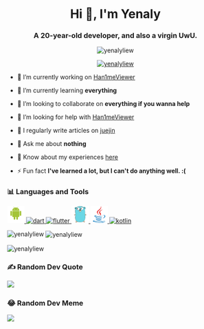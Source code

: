 <h1 align="center">Hi 👋, I'm Yenaly</h1>

<h3 align="center">A 20-year-old developer, and also a virgin UwU.</h3>

<p align="center"> <img src="https://komarev.com/ghpvc/?username=yenalyliew&label=Profile%20views&color=0e75b6&style=flat" alt="yenalyliew" /> </p>

<p align="center"> <a href="https://github.com/ryo-ma/github-profile-trophy"><img src="https://github-profile-trophy.vercel.app/?username=yenalyliew" alt="yenalyliew" /></a> </p>

- 🔭 I’m currently working on [Han1meViewer](https://github.com/YenalyLiew/Han1meViewer)

- 🌱 I’m currently learning **everything**

- 👯 I’m looking to collaborate on **everything if you wanna help**

- 🤝 I’m looking for help with [Han1meViewer](https://github.com/YenalyLiew/Han1meViewer)

- 📝 I regularly write articles on [juejin](https://juejin.cn/user/4156572929374327)

- 💬 Ask me about **nothing**

- 📄 Know about my experiences [here](http://localhost:8080/)

- ⚡ Fun fact **I've learned a lot, but I can't do anything well. :(**

<h3 align="left">📊 Languages and Tools</h3>

<p align="left"> <a href="https://developer.android.com" target="_blank" rel="noreferrer"> <img src="https://raw.githubusercontent.com/devicons/devicon/master/icons/android/android-original-wordmark.svg" alt="android" width="40" height="40"/> </a> <a href="https://dart.dev" target="_blank" rel="noreferrer"> <img src="https://www.vectorlogo.zone/logos/dartlang/dartlang-icon.svg" alt="dart" width="40" height="40"/> </a> <a href="https://flutter.dev" target="_blank" rel="noreferrer"> <img src="https://www.vectorlogo.zone/logos/flutterio/flutterio-icon.svg" alt="flutter" width="40" height="40"/> </a> <a href="https://golang.org" target="_blank" rel="noreferrer"> <img src="https://raw.githubusercontent.com/devicons/devicon/master/icons/go/go-original.svg" alt="go" width="40" height="40"/> </a> <a href="https://www.java.com" target="_blank" rel="noreferrer"> <img src="https://raw.githubusercontent.com/devicons/devicon/master/icons/java/java-original.svg" alt="java" width="40" height="40"/> </a> <a href="https://kotlinlang.org" target="_blank" rel="noreferrer"> <img src="https://www.vectorlogo.zone/logos/kotlinlang/kotlinlang-icon.svg" alt="kotlin" width="40" height="40"/> </a> </p>

<p><img align="left" src="https://github-readme-stats.vercel.app/api/top-langs?username=yenalyliew&show_icons=true&locale=en&layout=compact" alt="yenalyliew" /></p>

<p>&nbsp;<img align="center" src="https://github-readme-stats.vercel.app/api?username=yenalyliew&show_icons=true&locale=en" alt="yenalyliew" /></p>

<p><img align="center" src="https://github-readme-streak-stats.herokuapp.com/?user=yenalyliew&" alt="yenalyliew" /></p>

### ✍️ Random Dev Quote
![](https://quotes-github-readme.vercel.app/api?type=horizontal&theme=light)

### 😂 Random Dev Meme
<img src='https://randommeme-five.vercel.app/' style="height: 400px;"/>
